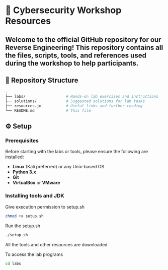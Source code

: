 # 🔐 Cybersecurity Workshop Resources

Welcome to the official GitHub repository for our **Reverse Engineering**! This repository contains all the files, scripts, tools, and references used during the workshop to help participants.
---
## 📁 Repository Structure

```bash
.
├── labs/                  # Hands-on lab exercises and instructions
├── solutions/             # Suggested solutions for lab tasks
├── resources.jo           # Useful links and further reading
└── README.md              # This file

```
## ⚙️ Setup
### Prerequisites
Before starting with the labs or tools, please ensure the following are installed:
- **Linux** (Kali preferred) or any Unix-based OS
- **Python 3.x**
- **Git**
- **VirtualBox** or **VMware**


### Installing tools and JDK
Give execution permission to setup.sh
```bash
chmod +x setup.sh
```
Run the setup.sh
```bash
./setup.sh
```
All the tools and other resources are downloaded

To access the lab programs 
```bash
cd labs
```
